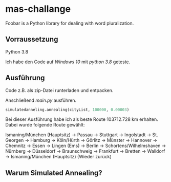 # mas-challange

Foobar is a Python library for dealing with word pluralization.

## Vorraussetzung

Python 3.8

Ich habe den Code auf *Windows 10* mit *python 3.8* geteste.

## Ausführung

Code z.B. als zip-Datei runterladen und entpacken.

Anschließend *main.py* ausführen.

```python
simulatedanneling.annealing(cityList, 100000, 0.00003)
```
Bei dieser Ausführung habe ich als beste Route 103712.728 km erhalten.
Dabei wurde folgende Route gewählt:

Ismaning/München (Hauptsitz) -> Passau -> Stuttgart -> Ingolstadt -> St. Georgen -> Hamburg -> Köln/Hürth -> Görlitz -> Münster -> Hannover -> Chemnitz -> Essen -> Lingen (Ems) -> Berlin -> Schortens/Wilhelmshaven -> Nürnberg -> Düsseldorf -> Braunschweig -> Frankfurt -> Bretten -> Walldorf -> Ismaning/München (Hauptsitz) (Wieder zurück)


## Warum Simulated Annealing?
